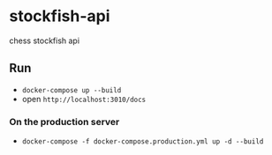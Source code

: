 # stockfish-api
chess stockfish api

## Run
- `docker-compose up --build`
- open `http://localhost:3010/docs`

### On the production server
- `docker-compose -f docker-compose.production.yml up -d --build`